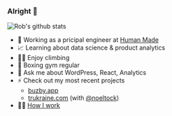 ### Alright 👋

![Rob's github stats](https://github-readme-stats.vercel.app/api?username=roborourke&theme=dark&show_icons=true)

- 🚀 Working as a pricipal engineer at [Human Made](https://humanmade.com)
- 📈 Learning about data science & product analytics
- 🧗‍♂️ Enjoy climbing
- 🥊 Boxing gym regular
- 💬 Ask me about WordPress, React, Analytics
- ⚡️ Check out my most recent projects
  - [buzby.app](https://buzby.app)
  - [trukraine.com](https://trukraine.com) (with [@noeltock](https://github.com/noeltock))
- 👨‍💻 [How I work](./how-i-work.md)
